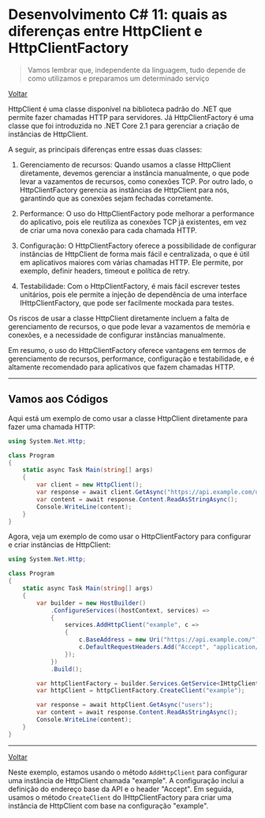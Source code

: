 # Desenvolvimento C# 11: quais as diferenças entre HttpClient e HttpClientFactory

> Vamos lembrar que, independente da linguagem, tudo depende de como utilizamos e preparamos um determinado serviço

<a href="https://github.com/stackforgecode/sf-csharp-responde/blob/main/README.md" style="position: sticky;">Voltar</a>




HttpClient é uma classe disponível na biblioteca padrão do .NET que permite fazer chamadas HTTP para servidores. Já HttpClientFactory é uma classe que foi introduzida no .NET Core 2.1 para gerenciar a criação de instâncias de HttpClient.

A seguir, as principais diferenças entre essas duas classes:

1. Gerenciamento de recursos: Quando usamos a classe HttpClient diretamente, devemos gerenciar a instância manualmente, o que pode levar a vazamentos de recursos, como conexões TCP. Por outro lado, o HttpClientFactory gerencia as instâncias de HttpClient para nós, garantindo que as conexões sejam fechadas corretamente.

2. Performance: O uso do HttpClientFactory pode melhorar a performance do aplicativo, pois ele reutiliza as conexões TCP já existentes, em vez de criar uma nova conexão para cada chamada HTTP.

3. Configuração: O HttpClientFactory oferece a possibilidade de configurar instâncias de HttpClient de forma mais fácil e centralizada, o que é útil em aplicativos maiores com várias chamadas HTTP. Ele permite, por exemplo, definir headers, timeout e política de retry.

4. Testabilidade: Com o HttpClientFactory, é mais fácil escrever testes unitários, pois ele permite a injeção de dependência de uma interface IHttpClientFactory, que pode ser facilmente mockada para testes.

Os riscos de usar a classe HttpClient diretamente incluem a falta de gerenciamento de recursos, o que pode levar a vazamentos de memória e conexões, e a necessidade de configurar instâncias manualmente.

Em resumo, o uso do HttpClientFactory oferece vantagens em termos de gerenciamento de recursos, performance, configuração e testabilidade, e é altamente recomendado para aplicativos que fazem chamadas HTTP.

---

## Vamos aos Códigos

Aqui está um exemplo de como usar a classe HttpClient diretamente para fazer uma chamada HTTP:

```csharp
using System.Net.Http;

class Program
{
    static async Task Main(string[] args)
    {
        var client = new HttpClient();
        var response = await client.GetAsync("https://api.example.com/users");
        var content = await response.Content.ReadAsStringAsync();
        Console.WriteLine(content);
    }
}
```

Agora, veja um exemplo de como usar o HttpClientFactory para configurar e criar instâncias de HttpClient:

```csharp
using System.Net.Http;

class Program
{
    static async Task Main(string[] args)
    {
        var builder = new HostBuilder()
            .ConfigureServices((hostContext, services) =>
            {
                services.AddHttpClient("example", c =>
                {
                    c.BaseAddress = new Uri("https://api.example.com/");
                    c.DefaultRequestHeaders.Add("Accept", "application/json");
                });
            })
            .Build();

        var httpClientFactory = builder.Services.GetService<IHttpClientFactory>();
        var httpClient = httpClientFactory.CreateClient("example");

        var response = await httpClient.GetAsync("users");
        var content = await response.Content.ReadAsStringAsync();
        Console.WriteLine(content);
    }
}
```

----
<a href="https://github.com/stackforgecode/sf-csharp-responde/blob/main/README.md" style="position: sticky;">Voltar</a>

Neste exemplo, estamos usando o método `AddHttpClient` para configurar uma instância de HttpClient chamada "example". A configuração inclui a definição do endereço base da API e o header "Accept". Em seguida, usamos o método `CreateClient` do IHttpClientFactory para criar uma instância de HttpClient com base na configuração "example".
